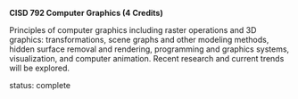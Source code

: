 **CISD 792 Computer Graphics (4 Credits)**

Principles of computer graphics including raster operations and 3D graphics: transformations, scene graphs and other modeling methods, hidden surface removal and rendering, programming and graphics systems, visualization, and computer animation. Recent research and current trends will be explored.

status: complete
